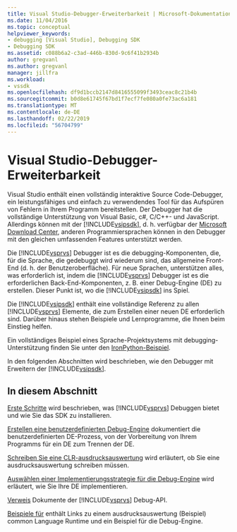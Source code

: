 ```yaml
---
title: Visual Studio-Debugger-Erweiterbarkeit | Microsoft-Dokumentation
ms.date: 11/04/2016
ms.topic: conceptual
helpviewer_keywords:
- debugging [Visual Studio], Debugging SDK
- Debugging SDK
ms.assetid: c088b6a2-c3ad-446b-830d-9c6f41b2934b
author: gregvanl
ms.author: gregvanl
manager: jillfra
ms.workload:
- vssdk
ms.openlocfilehash: df9d1bccb2147d8416555099f3493ceac8c21b4b
ms.sourcegitcommit: b0d8e61745f67bd1f7ecf7fe080a0fe73ac6a181
ms.translationtype: MT
ms.contentlocale: de-DE
ms.lasthandoff: 02/22/2019
ms.locfileid: "56704799"
---
```

# <a name="visual-studio-debugger-extensibility"></a>Visual Studio-Debugger-Erweiterbarkeit
Visual Studio enthält einen vollständig interaktive Source Code-Debugger, ein leistungsfähiges und einfach zu verwendendes Tool für das Aufspüren von Fehlern in Ihrem Programm bereitstellen. Der Debugger hat die vollständige Unterstützung von Visual Basic, c#, C/C++- und JavaScript. Allerdings können mit der [!INCLUDE[vsipsdk](../../extensibility/includes/vsipsdk_md.md)], d. h. verfügbar der [Microsoft Download Center](http://go.microsoft.com/fwlink/?LinkId=214453), anderen Programmiersprachen können in den Debugger mit den gleichen umfassenden Features unterstützt werden.

 Die [!INCLUDE[vsprvs](../../code-quality/includes/vsprvs_md.md)] Debugger ist es die debugging-Komponenten, die, für die Sprache, die gedebuggt wird wiederum sind, das allgemeine Front-End (d. h. der Benutzeroberfläche). Für neue Sprachen, unterstützen alles, was erforderlich ist, indem die [!INCLUDE[vsprvs](../../code-quality/includes/vsprvs_md.md)] Debugger ist es die erforderlichen Back-End-Komponenten, z. B. einer Debug-Engine (DE) zu erstellen. Dieser Punkt ist, wo die [!INCLUDE[vsipsdk](../../extensibility/includes/vsipsdk_md.md)] ins Spiel.

 Die [!INCLUDE[vsipsdk](../../extensibility/includes/vsipsdk_md.md)] enthält eine vollständige Referenz zu allen [!INCLUDE[vsprvs](../../code-quality/includes/vsprvs_md.md)] Elemente, die zum Erstellen einer neuen DE erforderlich sind. Darüber hinaus stehen Beispiele und Lernprogramme, die Ihnen beim Einstieg helfen.

 Ein vollständiges Beispiel eines Sprache-Projektsystems mit debugging-Unterstützung finden Sie unter den [IronPython-Beispiel](https://www.microsoft.com/download/details.aspx?id=55984).

 In den folgenden Abschnitten wird beschrieben, wie den Debugger mit Erweitern der [!INCLUDE[vsipsdk](../../extensibility/includes/vsipsdk_md.md)].

## <a name="in-this-section"></a>In diesem Abschnitt
 [Erste Schritte](../../extensibility/debugger/getting-started-with-debugger-extensibility.md) wird beschrieben, was [!INCLUDE[vsprvs](../../code-quality/includes/vsprvs_md.md)] Debuggen bietet und wie Sie das SDK zu installieren.

 [Erstellen eine benutzerdefinierten Debug-Engine](../../extensibility/debugger/creating-a-custom-debug-engine.md) dokumentiert die benutzerdefinierten DE-Prozess, von der Vorbereitung von Ihrem Programms für ein DE zum Trennen der DE.

 [Schreiben Sie eine CLR-ausdrucksauswertung](../../extensibility/debugger/writing-a-common-language-runtime-expression-evaluator.md) wird erläutert, ob Sie eine ausdrucksauswertung schreiben müssen.

 [Auswählen einer Implementierungsstrategie für die Debug-Engine](../../extensibility/debugger/choosing-a-debug-engine-implementation-strategy.md) wird erläutert, wie Sie Ihre DE implementieren.

 [Verweis](../../extensibility/debugger/reference/reference-visual-studio-debugging-apis.md) Dokumente der [!INCLUDE[vsprvs](../../code-quality/includes/vsprvs_md.md)] Debug-API.

 [Beispiele für](../../extensibility/debugger/visual-studio-debugging-samples.md) enthält Links zu einem ausdrucksauswertung (Beispiel) common Language Runtime und ein Beispiel für die Debug-Engine.
